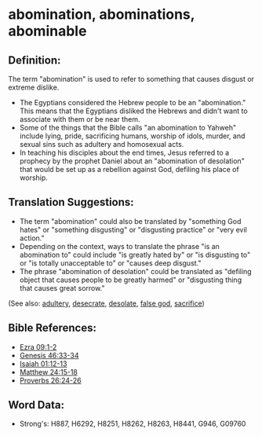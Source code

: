 # abomination, abominations, abominable #

## Definition: ##

The term "abomination" is used to refer to something that causes disgust or extreme dislike.

* The Egyptians considered the Hebrew people to be an "abomination." This means that the Egyptians disliked the Hebrews and didn't want to associate with them or be near them.
* Some of the things that the Bible calls "an abomination to Yahweh" include lying, pride, sacrificing humans, worship of idols, murder, and sexual sins such as adultery and homosexual acts.
* In teaching his disciples about the end times, Jesus referred to a prophecy by the prophet Daniel about an "abomination of desolation" that would be set up as a rebellion against God, defiling his place of worship.

## Translation Suggestions: ##

* The term "abomination" could also be translated by "something God hates" or "something disgusting" or "disgusting practice" or "very evil action."
* Depending on the context, ways to translate the phrase "is an abomination to" could include "is greatly hated by" or "is disgusting to" or "is totally unacceptable to" or "causes deep disgust."
* The phrase "abomination of desolation" could be translated as "defiling object that causes people to be greatly harmed" or "disgusting thing that causes great sorrow."

(See also: [adultery](adultery.md), [desecrate](../other/desecrate.md), [desolate](../other/desolate.md), [false god](falsegod.md), [sacrifice](../other/sacrifice.md))

## Bible References: ##

* [Ezra 09:1-2](rc://en/tn/help/ezr/09/01)
* [Genesis 46:33-34](rc://en/tn/help/gen/46/33)
* [Isaiah 01:12-13](rc://en/tn/help/isa/01/12)
* [Matthew 24:15-18](rc://en/tn/help/mat/24/15)
* [Proverbs 26:24-26](rc://en/tn/help/pro/26/24)

## Word Data: ##

* Strong's: H887, H6292, H8251, H8262, H8263, H8441, G946, G09760
